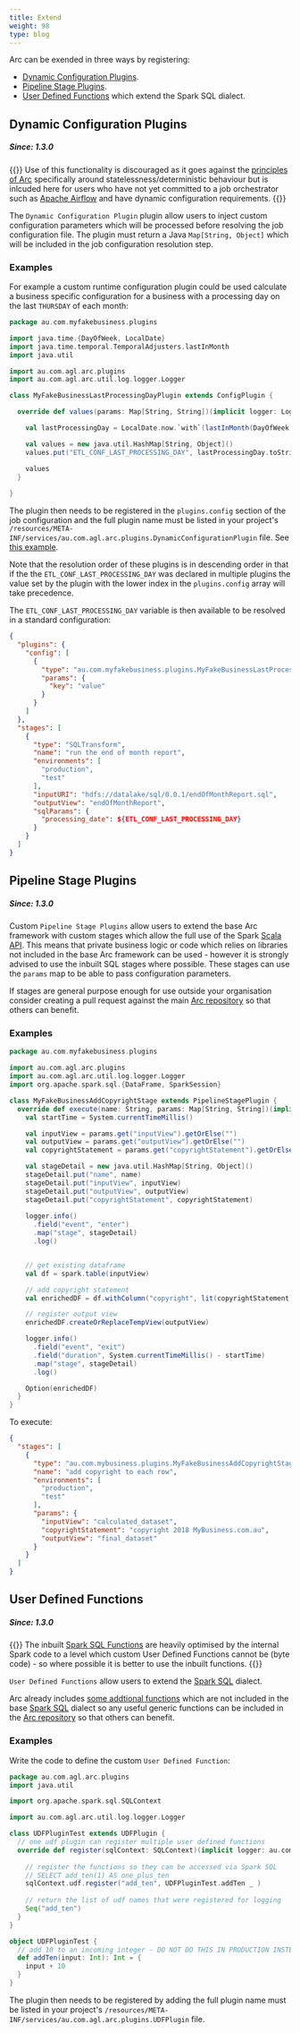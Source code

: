 ```yaml
---
title: Extend
weight: 98
type: blog
---
```


Arc can be exended in three ways by registering:

- [Dynamic Configuration Plugins](#dynamic-configuration-plugins).
- [Pipeline Stage Plugins](#pipeline-stage-plugins).
- [User Defined Functions](#user-defined-functions) which extend the Spark SQL dialect.

## Dynamic Configuration Plugins
##### Since: 1.3.0

{{<note title="Dynamic Configuration vs Determinism">}}
Use of this functionality is discouraged as it goes against the [principles of Arc](/#principles) specifically around statelessness/deterministic behaviour but is inlcuded here for users who have not yet committed to a job orchestrator such as [Apache Airflow](https://airflow.apache.org/) and have dynamic configuration requirements.
{{</note>}}

The `Dynamic Configuration Plugin` plugin allow users to inject custom configuration parameters which will be processed before resolving the job configuration file. The plugin must return a Java `Map[String, Object]` which will be included in the job configuration resolution step.

### Examples

For example a custom runtime configuration plugin could be used calculate a business specific configuration for a business with a processing day on the last `THURSDAY` of each month:

```scala
package au.com.myfakebusiness.plugins

import java.time.{DayOfWeek, LocalDate}
import java.time.temporal.TemporalAdjusters.lastInMonth
import java.util

import au.com.agl.arc.plugins
import au.com.agl.arc.util.log.logger.Logger

class MyFakeBusinessLastProcessingDayPlugin extends ConfigPlugin {

  override def values(params: Map[String, String])(implicit logger: Logger): util.Map[String, Object] = {

    val lastProcessingDay = LocalDate.now.`with`(lastInMonth(DayOfWeek.THURSDAY))

    val values = new java.util.HashMap[String, Object]()
    values.put("ETL_CONF_LAST_PROCESSING_DAY", lastProcessingDay.toString)

    values
  }
  
}
```

The plugin then needs to be registered in the `plugins.config` section of the job configuration and the full plugin name must be listed in your project's `/resources/META-INF/services/au.com.agl.arc.plugins.DynamicConfigurationPlugin` file. See [this example](https://github.com/AGLEnergy/arc/blob/master/src/test/resources/META-INF/services/au.com.agl.arc.plugins.DynamicConfigurationPlugin). 

Note that the resolution order of these plugins is in descending order in that if the the `ETL_CONF_LAST_PROCESSING_DAY` was declared in multiple plugins the value set by the plugin with the lower index in the `plugins.config` array will take precedence.

The `ETL_CONF_LAST_PROCESSING_DAY` variable is then available to be resolved in a standard configuration:

```json
{
  "plugins": {
    "config": [
      {
        "type": "au.com.myfakebusiness.plugins.MyFakeBusinessLastProcessingDayPlugin",
        "params": {
          "key": "value"
        }
      }
    ]
  },
  "stages": [
    {
      "type": "SQLTransform",
      "name": "run the end of month report",
      "environments": [
        "production",
        "test"
      ],
      "inputURI": "hdfs://datalake/sql/0.0.1/endOfMonthReport.sql",
      "outputView": "endOfMonthReport",
      "sqlParams": {
        "processing_date": ${ETL_CONF_LAST_PROCESSING_DAY}
      }
    }
  ]
}
```

## Pipeline Stage Plugins
##### Since: 1.3.0

Custom `Pipeline Stage Plugins` allow users to extend the base Arc framework with custom stages which allow the full use of the Spark [Scala API](https://spark.apache.org/docs/latest/api/scala/). This means that private business logic or code which relies on libraries not included in the base Arc framework can be used - however it is strongly advised to use the inbuilt SQL stages where possible. These stages can use the `params` map to be able to pass configuration parameters.

If stages are general purpose enough for use outside your organisation consider creating a pull request against the main [Arc repository](https://github.com/aglenergy/arc) so that others can benefit.

### Examples

```scala
package au.com.myfakebusiness.plugins

import au.com.agl.arc.plugins
import au.com.agl.arc.util.log.logger.Logger
import org.apache.spark.sql.{DataFrame, SparkSession}

class MyFakeBusinessAddCopyrightStage extends PipelineStagePlugin {
  override def execute(name: String, params: Map[String, String])(implicit spark: SparkSession, logger: Logger): Option[DataFrame] = {
    val startTime = System.currentTimeMillis() 

    val inputView = params.get("inputView").getOrElse("")
    val outputView = params.get("outputView").getOrElse("")
    val copyrightStatement = params.get("copyrightStatement").getOrElse("")

    val stageDetail = new java.util.HashMap[String, Object]()
    stageDetail.put("name", name)
    stageDetail.put("inputView", inputView)  
    stageDetail.put("outputView", outputView)  
    stageDetail.put("copyrightStatement", copyrightStatement)
    
    logger.info()
      .field("event", "enter")
      .map("stage", stageDetail)      
      .log()


    // get existing dataframe
    val df = spark.table(inputView)

    // add copyright statement
    val enrichedDF = df.withColumn("copyright", lit(copyrightStatement))

    // register output view
    enrichedDF.createOrReplaceTempView(outputView)

    logger.info()
      .field("event", "exit")
      .field("duration", System.currentTimeMillis() - startTime)
      .map("stage", stageDetail)      
      .log() 

    Option(enrichedDF)    
  }
}
```

To execute:

```json
{
  "stages": [
    {
      "type": "au.com.mybusiness.plugins.MyFakeBusinessAddCopyrightStage",
      "name": "add copyright to each row",
      "environments": [
        "production",
        "test"
      ],
      "params": {
        "inputView": "calculated_dataset",
        "copyrightStatement": "copyright 2018 MyBusiness.com.au",
        "outputView": "final_dataset"
      }
    }
  ]
}
```

## User Defined Functions
##### Since: 1.3.0

{{<note title="User Defined Functions vs Spark SQL Functions">}}
The inbuilt [Spark SQL Functions](https://spark.apache.org/docs/latest/api/sql/index.html) are heavily optimised by the internal Spark code to a level which custom User Defined Functions cannot be (byte code) - so where possible it is better to use the inbuilt functions.
{{</note>}}

`User Defined Functions` allow users to extend the [Spark SQL](https://spark.apache.org/docs/latest/sql-programming-guide.html) dialect. 

Arc already includes [some addtional functions](partials/#user-defined-functions) which are not included in the base [Spark SQL](https://spark.apache.org/docs/latest/sql-programming-guide.html) dialect so any useful generic functions can be included in the [Arc repository](https://github.com/aglenergy/arc) so that others can benefit.

### Examples

Write the code to define the custom `User Defined Function`:

```scala
package au.com.agl.arc.plugins
import java.util

import org.apache.spark.sql.SQLContext

import au.com.agl.arc.util.log.logger.Logger

class UDFPluginTest extends UDFPlugin {
  // one udf plugin can register multiple user defined functions
  override def register(sqlContext: SQLContext)(implicit logger: au.com.agl.arc.util.log.logger.Logger): Seq[String] = {
    
    // register the functions so they can be accessed via Spark SQL
    // SELECT add_ten(1) AS one_plus_ten
    sqlContext.udf.register("add_ten", UDFPluginTest.addTen _ )
    
    // return the list of udf names that were registered for logging
    Seq("add_ten")
  }
}

object UDFPluginTest {
  // add 10 to an incoming integer - DO NOT DO THIS IN PRODUCTION INSTEAD USE SPARK SQL DIRECTLY
  def addTen(input: Int): Int = {
    input + 10
  }
}
```

The plugin then needs to be registered by adding the full plugin name must be listed in your project's `/resources/META-INF/services/au.com.agl.arc.plugins.UDFPlugin` file.